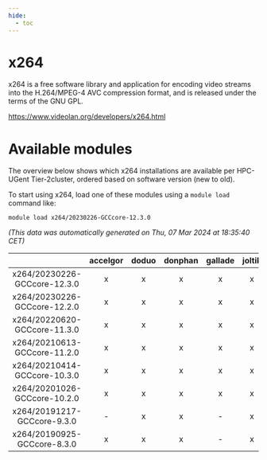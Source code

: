 ```yaml
---
hide:
  - toc
---
```


x264
====


x264 is a free software library and application for encoding video streams into the H.264/MPEG-4 AVC compression format, and is released under the terms of the GNU GPL.

https://www.videolan.org/developers/x264.html
# Available modules


The overview below shows which x264 installations are available per HPC-UGent Tier-2cluster, ordered based on software version (new to old).

To start using x264, load one of these modules using a `module load` command like:

```shell
module load x264/20230226-GCCcore-12.3.0
```

*(This data was automatically generated on Thu, 07 Mar 2024 at 18:35:40 CET)*  

| |accelgor|doduo|donphan|gallade|joltik|skitty|
| :---: | :---: | :---: | :---: | :---: | :---: | :---: |
|x264/20230226-GCCcore-12.3.0|x|x|x|x|x|x|
|x264/20230226-GCCcore-12.2.0|x|x|x|x|x|x|
|x264/20220620-GCCcore-11.3.0|x|x|x|x|x|x|
|x264/20210613-GCCcore-11.2.0|x|x|x|x|x|x|
|x264/20210414-GCCcore-10.3.0|x|x|x|x|x|x|
|x264/20201026-GCCcore-10.2.0|x|x|x|x|x|x|
|x264/20191217-GCCcore-9.3.0|-|x|x|-|x|x|
|x264/20190925-GCCcore-8.3.0|x|x|x|-|x|x|
